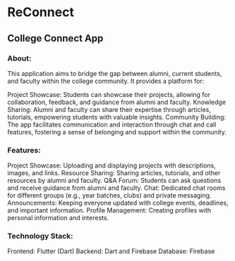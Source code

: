 # ReConnect

## College Connect App

### About:
This application aims to bridge the gap between alumni, current students, and faculty within the college community. It provides a platform for:

Project Showcase: Students can showcase their projects, allowing for collaboration, feedback, and guidance from alumni and faculty.
Knowledge Sharing: Alumni and faculty can share their expertise through articles, tutorials, empowering students with valuable insights.
Community Building: The app facilitates communication and interaction through chat and call features, fostering a sense of belonging and support within the community.

### Features:

Project Showcase: Uploading and displaying projects with descriptions, images, and links.
Resource Sharing: Sharing articles, tutorials, and other resources by alumni and faculty.
Q&A Forum: Students can ask questions and receive guidance from alumni and faculty.
Chat: Dedicated chat rooms for different groups (e.g., year batches, clubs) and private messaging.
Announcements: Keeping everyone updated with college events, deadlines, and important information.
Profile Management: Creating profiles with personal information and interests.

### Technology Stack:

Frontend: Flutter (Dart)
Backend: Dart and Firebase
Database: Firebase

